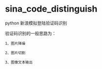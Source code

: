 # sina_code_distinguish
python 新浪模拟登陆验证码识别

验证码识别的一般思路为：

    1、图片降噪

    2、图片切割

    3、图像文本输出
    
